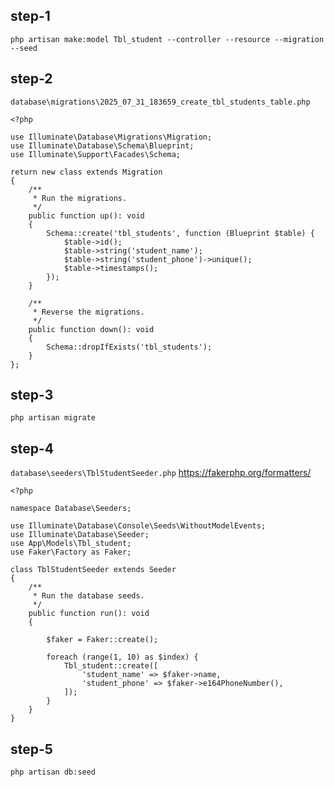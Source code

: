 ## step-1
```
php artisan make:model Tbl_student --controller --resource --migration --seed
```

## step-2
`database\migrations\2025_07_31_183659_create_tbl_students_table.php`
```
<?php

use Illuminate\Database\Migrations\Migration;
use Illuminate\Database\Schema\Blueprint;
use Illuminate\Support\Facades\Schema;

return new class extends Migration
{
    /**
     * Run the migrations.
     */
    public function up(): void
    {
        Schema::create('tbl_students', function (Blueprint $table) {
            $table->id();
            $table->string('student_name');
            $table->string('student_phone')->unique();
            $table->timestamps();
        });
    }

    /**
     * Reverse the migrations.
     */
    public function down(): void
    {
        Schema::dropIfExists('tbl_students');
    }
};
```

## step-3
```
php artisan migrate
```

## step-4
`database\seeders\TblStudentSeeder.php`
https://fakerphp.org/formatters/
```
<?php

namespace Database\Seeders;

use Illuminate\Database\Console\Seeds\WithoutModelEvents;
use Illuminate\Database\Seeder;
use App\Models\Tbl_student;
use Faker\Factory as Faker;

class TblStudentSeeder extends Seeder
{
    /**
     * Run the database seeds.
     */
    public function run(): void
    {

        $faker = Faker::create();

        foreach (range(1, 10) as $index) {
            Tbl_student::create([
                'student_name' => $faker->name,
                'student_phone' => $faker->e164PhoneNumber(),
            ]);
        }
    }
}
```

## step-5
```
php artisan db:seed
```
